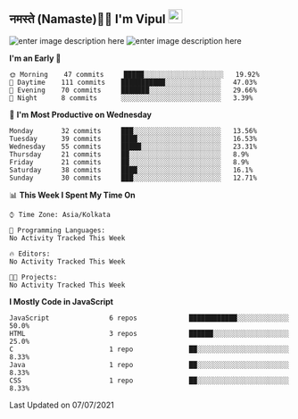 ## नमस्ते (Namaste)🙏🏻 I'm Vipul <img src="https://media.giphy.com/media/hvRJCLFzcasrR4ia7z/giphy.gif" width="25px">

![enter image description here](https://github-readme-stats.vercel.app/api?username=vipul-jha&show_icons=true&count_private=true&theme=gruvbox)
![enter image description here](https://github-readme-stats.vercel.app/api/top-langs/?username=vipul-jha&layout=compact&count_private=true&theme=gruvbox)

<!--START_SECTION:waka-->
**I'm an Early 🐤** 

```text
🌞 Morning    47 commits     █████░░░░░░░░░░░░░░░░░░░░   19.92% 
🌆 Daytime    111 commits    ███████████░░░░░░░░░░░░░░   47.03% 
🌃 Evening    70 commits     ███████░░░░░░░░░░░░░░░░░░   29.66% 
🌙 Night      8 commits      ░░░░░░░░░░░░░░░░░░░░░░░░░   3.39%

```
📅 **I'm Most Productive on Wednesday** 

```text
Monday       32 commits     ███░░░░░░░░░░░░░░░░░░░░░░   13.56% 
Tuesday      39 commits     ████░░░░░░░░░░░░░░░░░░░░░   16.53% 
Wednesday    55 commits     █████░░░░░░░░░░░░░░░░░░░░   23.31% 
Thursday     21 commits     ██░░░░░░░░░░░░░░░░░░░░░░░   8.9% 
Friday       21 commits     ██░░░░░░░░░░░░░░░░░░░░░░░   8.9% 
Saturday     38 commits     ████░░░░░░░░░░░░░░░░░░░░░   16.1% 
Sunday       30 commits     ███░░░░░░░░░░░░░░░░░░░░░░   12.71%

```


📊 **This Week I Spent My Time On** 

```text
⌚︎ Time Zone: Asia/Kolkata

💬 Programming Languages: 
No Activity Tracked This Week

🔥 Editors: 
No Activity Tracked This Week

🐱‍💻 Projects: 
No Activity Tracked This Week

```

**I Mostly Code in JavaScript** 

```text
JavaScript               6 repos             ████████████░░░░░░░░░░░░░   50.0% 
HTML                     3 repos             ██████░░░░░░░░░░░░░░░░░░░   25.0% 
C                        1 repo              ██░░░░░░░░░░░░░░░░░░░░░░░   8.33% 
Java                     1 repo              ██░░░░░░░░░░░░░░░░░░░░░░░   8.33% 
CSS                      1 repo              ██░░░░░░░░░░░░░░░░░░░░░░░   8.33%

```



 Last Updated on 07/07/2021
<!--END_SECTION:waka-->
